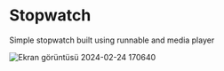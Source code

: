 # Stopwatch
 
Simple stopwatch built using runnable and media player




![Ekran görüntüsü 2024-02-24 170640](https://github.com/levendd/Stopwatch/assets/65602758/9337a16f-0dac-4cdd-a352-c85291c9a5e2)
